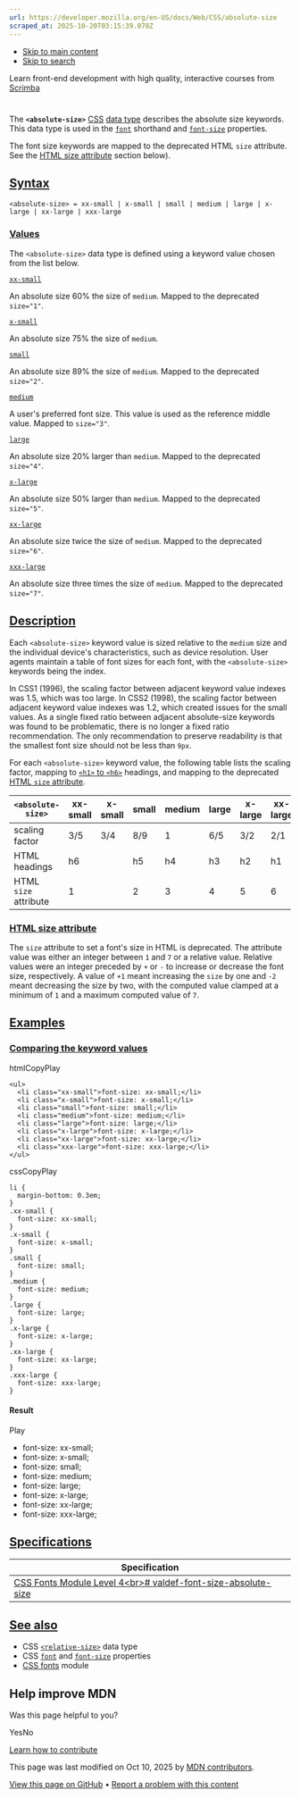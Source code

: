 ```yaml
---
url: https://developer.mozilla.org/en-US/docs/Web/CSS/absolute-size
scraped_at: 2025-10-20T03:15:39.078Z
---
```


- [Skip to main content](https://developer.mozilla.org/en-US/docs/Web/CSS/absolute-size#content)
- [Skip to search](https://developer.mozilla.org/en-US/docs/Web/CSS/absolute-size#search)

Learn front-end development with high quality, interactive courses
from
[Scrimba](https://scrimba.com/learn/frontend?via=mdn)

# <absolute-size>

The **`<absolute-size>`** [CSS](https://developer.mozilla.org/en-US/docs/Web/CSS) [data type](https://developer.mozilla.org/en-US/docs/Web/CSS/CSS_values_and_units/CSS_data_types) describes the absolute size keywords. This data type is used in the [`font`](https://developer.mozilla.org/en-US/docs/Web/CSS/font) shorthand and [`font-size`](https://developer.mozilla.org/en-US/docs/Web/CSS/font-size) properties.

The font size keywords are mapped to the deprecated HTML `size` attribute. See the [HTML size attribute](https://developer.mozilla.org/en-US/docs/Web/CSS/absolute-size#html_size_attribute) section below).

## [Syntax](https://developer.mozilla.org/en-US/docs/Web/CSS/absolute-size\#syntax)

```
<absolute-size> = xx-small | x-small | small | medium | large | x-large | xx-large | xxx-large

```

### [Values](https://developer.mozilla.org/en-US/docs/Web/CSS/absolute-size\#values)

The `<absolute-size>` data type is defined using a keyword value chosen from the list below.

[`xx-small`](https://developer.mozilla.org/en-US/docs/Web/CSS/absolute-size#xx-small)

An absolute size 60% the size of `medium`. Mapped to the deprecated `size="1"`.

[`x-small`](https://developer.mozilla.org/en-US/docs/Web/CSS/absolute-size#x-small)

An absolute size 75% the size of `medium`.

[`small`](https://developer.mozilla.org/en-US/docs/Web/CSS/absolute-size#small)

An absolute size 89% the size of `medium`. Mapped to the deprecated `size="2"`.

[`medium`](https://developer.mozilla.org/en-US/docs/Web/CSS/absolute-size#medium)

A user's preferred font size. This value is used as the reference middle value. Mapped to `size="3"`.

[`large`](https://developer.mozilla.org/en-US/docs/Web/CSS/absolute-size#large)

An absolute size 20% larger than `medium`. Mapped to the deprecated `size="4"`.

[`x-large`](https://developer.mozilla.org/en-US/docs/Web/CSS/absolute-size#x-large)

An absolute size 50% larger than `medium`. Mapped to the deprecated `size="5"`.

[`xx-large`](https://developer.mozilla.org/en-US/docs/Web/CSS/absolute-size#xx-large)

An absolute size twice the size of `medium`. Mapped to the deprecated `size="6"`.

[`xxx-large`](https://developer.mozilla.org/en-US/docs/Web/CSS/absolute-size#xxx-large)

An absolute size three times the size of `medium`. Mapped to the deprecated `size="7"`.

## [Description](https://developer.mozilla.org/en-US/docs/Web/CSS/absolute-size\#description)

Each `<absolute-size>` keyword value is sized relative to the `medium` size and the individual device's characteristics, such as device resolution. User agents maintain a table of font sizes for each font, with the `<absolute-size>` keywords being the index.

In CSS1 (1996), the scaling factor between adjacent keyword value indexes was 1.5, which was too large. In CSS2 (1998), the scaling factor between adjacent keyword value indexes was 1.2, which created issues for the small values. As a single fixed ratio between adjacent absolute-size keywords was found to be problematic, there is no longer a fixed ratio recommendation. The only recommendation to preserve readability is that the smallest font size should not be less than `9px`.

For each `<absolute-size>` keyword value, the following table lists the scaling factor, mapping to [`<h1>` to `<h6>`](https://developer.mozilla.org/en-US/docs/Web/HTML/Reference/Elements/Heading_Elements) headings, and mapping to the deprecated [HTML `size` attribute](https://developer.mozilla.org/en-US/docs/Web/CSS/absolute-size#html_size_attribute).

| `<absolute-size>` | xx-small | x-small | small | medium | large | x-large | xx-large | xxx-large |
| --- | --- | --- | --- | --- | --- | --- | --- | --- |
| scaling factor | 3/5 | 3/4 | 8/9 | 1 | 6/5 | 3/2 | 2/1 | 3/1 |
| HTML headings | h6 |  | h5 | h4 | h3 | h2 | h1 |  |
| HTML `size` attribute | 1 |  | 2 | 3 | 4 | 5 | 6 | 7 |

### [HTML size attribute](https://developer.mozilla.org/en-US/docs/Web/CSS/absolute-size\#html_size_attribute)

The `size` attribute to set a font's size in HTML is deprecated. The attribute value was either an integer between `1` and `7` or a relative value. Relative values were an integer preceded by `+` or `-` to increase or decrease the font size, respectively. A value of `+1` meant increasing the `size` by one and `-2` meant decreasing the size by two, with the computed value clamped at a minimum of `1` and a maximum computed value of `7`.

## [Examples](https://developer.mozilla.org/en-US/docs/Web/CSS/absolute-size\#examples)

### [Comparing the keyword values](https://developer.mozilla.org/en-US/docs/Web/CSS/absolute-size\#comparing_the_keyword_values)

htmlCopyPlay

```
<ul>
  <li class="xx-small">font-size: xx-small;</li>
  <li class="x-small">font-size: x-small;</li>
  <li class="small">font-size: small;</li>
  <li class="medium">font-size: medium;</li>
  <li class="large">font-size: large;</li>
  <li class="x-large">font-size: x-large;</li>
  <li class="xx-large">font-size: xx-large;</li>
  <li class="xxx-large">font-size: xxx-large;</li>
</ul>

```

cssCopyPlay

```
li {
  margin-bottom: 0.3em;
}
.xx-small {
  font-size: xx-small;
}
.x-small {
  font-size: x-small;
}
.small {
  font-size: small;
}
.medium {
  font-size: medium;
}
.large {
  font-size: large;
}
.x-large {
  font-size: x-large;
}
.xx-large {
  font-size: xx-large;
}
.xxx-large {
  font-size: xxx-large;
}

```

#### Result

Play

- font-size: xx-small;
- font-size: x-small;
- font-size: small;
- font-size: medium;
- font-size: large;
- font-size: x-large;
- font-size: xx-large;
- font-size: xxx-large;

## [Specifications](https://developer.mozilla.org/en-US/docs/Web/CSS/absolute-size\#specifications)

| Specification |
| --- |
| [CSS Fonts Module Level 4\<br>\# valdef-font-size-absolute-size](https://drafts.csswg.org/css-fonts/#valdef-font-size-absolute-size) |

## [See also](https://developer.mozilla.org/en-US/docs/Web/CSS/absolute-size\#see_also)

- CSS [`<relative-size>`](https://developer.mozilla.org/en-US/docs/Web/CSS/relative-size) data type
- CSS [`font`](https://developer.mozilla.org/en-US/docs/Web/CSS/font) and [`font-size`](https://developer.mozilla.org/en-US/docs/Web/CSS/font-size) properties
- [CSS fonts](https://developer.mozilla.org/en-US/docs/Web/CSS/CSS_fonts) module

## Help improve MDN

Was this page helpful to you?

YesNo

[Learn how to contribute](https://developer.mozilla.org/en-US/docs/MDN/Community/Getting_started)

This page was last modified on ⁨Oct 10, 2025⁩ by [MDN contributors](https://developer.mozilla.org/en-US/docs/Web/CSS/absolute-size/contributors.txt).


[View this page on GitHub](https://github.com/mdn/content/blob/main/files/en-us/web/css/absolute-size/index.md?plain=1 "Folder: ⁨en-us/web/css/absolute-size⁩ (Opens in a new tab)") • [Report a problem with this content](https://github.com/mdn/content/issues/new?template=page-report.yml&mdn-url=https%3A%2F%2Fdeveloper.mozilla.org%2Fen-US%2Fdocs%2FWeb%2FCSS%2Fabsolute-size&metadata=%3C%21--+Do+not+make+changes+below+this+line+--%3E%0A%3Cdetails%3E%0A%3Csummary%3EPage+report+details%3C%2Fsummary%3E%0A%0A*+Folder%3A+%60en-us%2Fweb%2Fcss%2Fabsolute-size%60%0A*+MDN+URL%3A+https%3A%2F%2Fdeveloper.mozilla.org%2Fen-US%2Fdocs%2FWeb%2FCSS%2Fabsolute-size%0A*+GitHub+URL%3A+https%3A%2F%2Fgithub.com%2Fmdn%2Fcontent%2Fblob%2Fmain%2Ffiles%2Fen-us%2Fweb%2Fcss%2Fabsolute-size%2Findex.md%0A*+Last+commit%3A+https%3A%2F%2Fgithub.com%2Fmdn%2Fcontent%2Fcommit%2F70285e396b5c97675e90b85d573be42078e0168e%0A*+Document+last+modified%3A+2025-10-10T12%3A00%3A42.000Z%0A%0A%3C%2Fdetails%3E "This will take you to GitHub to file a new issue.")